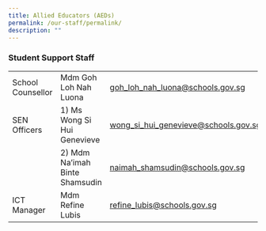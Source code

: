 ```yaml
---
title: Allied Educators (AEDs)
permalink: /our-staff/permalink/
description: ""
---
```

### Student Support Staff

|  |  |  |
| --- | --- | --- |
| School Counsellor | Mdm Goh Loh Nah Luona | [goh\_loh\_nah\_luona@schools.gov.sg](mailto:goh_loh_nah_luona@schools.gov.sg) |
| SEN Officers | 1) Ms Wong Si Hui Genevieve | [wong\_si\_hui\_genevieve@schools.gov.sg](mailto:wong_si_hui_genevieve@schools.gov.sg) |
|  | 2) Mdm Na’imah Binte Shamsudin | [naimah\_shamsudin@schools.gov.sg](mailto:naimah_shamsudin@schools.gov.sg) |
| ICT Manager | Mdm Refine Lubis | [refine\_lubis@schools.gov.sg](mailto:refine_lubis@schools.gov.sg) |